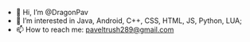 - 👋 Hi, I’m @DragonPav
- 👀 I’m interested in Java, Android, C++, CSS, HTML, JS, Python, LUA;
- 📫 How to reach me: paveltrush289@gmail.com

